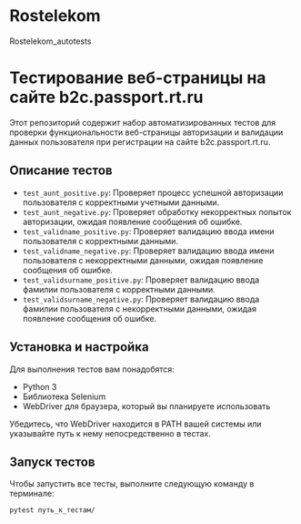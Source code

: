 # Rostelekom
Rostelekom_autotests
# Тестирование веб-страницы на сайте b2c.passport.rt.ru

Этот репозиторий содержит набор автоматизированных тестов для проверки функциональности веб-страницы авторизации и валидации данных пользователя при регистрации на сайте b2c.passport.rt.ru.

## Описание тестов

- `test_aunt_positive.py`: Проверяет процесс успешной авторизации пользователя с корректными учетными данными.
- `test_aunt_negative.py`: Проверяет обработку некорректных попыток авторизации, ожидая появление сообщения об ошибке.
- `test_validname_positive.py`: Проверяет валидацию ввода имени пользователя с корректными данными.
- `test_validname_negative.py`: Проверяет валидацию ввода имени пользователя с некорректными данными, ожидая появление сообщения об ошибке.
- `test_validsurname_positive.py`: Проверяет валидацию ввода фамилии пользователя с корректными данными.
- `test_validsurname_negative.py`: Проверяет валидацию ввода фамилии пользователя с некорректными данными, ожидая появление сообщения об ошибке.


## Установка и настройка

Для выполнения тестов вам понадобятся:
- Python 3
- Библиотека Selenium
- WebDriver для браузера, который вы планируете использовать

Убедитесь, что WebDriver находится в PATH вашей системы или указывайте путь к нему непосредственно в тестах.

## Запуск тестов

Чтобы запустить все тесты, выполните следующую команду в терминале:

```bash
pytest путь_к_тестам/

